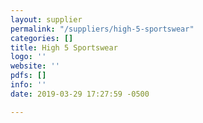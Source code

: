 ```yaml
---
layout: supplier
permalink: "/suppliers/high-5-sportswear"
categories: []
title: High 5 Sportswear
logo: ''
website: ''
pdfs: []
info: ''
date: 2019-03-29 17:27:59 -0500

---
```


